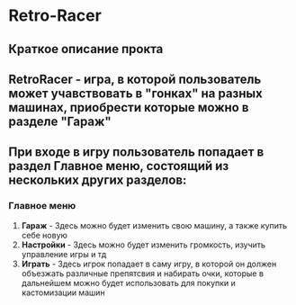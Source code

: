 # Retro-Racer
## Краткое описание прокта

## RetroRacer - игра, в которой пользователь может учавствовать в "гонках" на разных машинах, приобрести которые можно в разделе "Гараж"

## При входе в игру пользователь попадает в раздел Главное меню, состоящий из нескольких других разделов:
### Главное меню
1.  **Гараж** - Здесь можно будет изменить свою машину, а также купить себе новую
2.  **Настройки** - Здесь можно будет изменить громкость, изучить управление игры и тд
3.  **Играть** - Здесь игрок попадает в саму игру, в которой он должен объезжать различные препятсвия и набирать очки, которые в дальнейшем можно будет использовать для покупки и кастомизации машин
